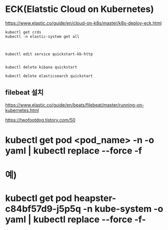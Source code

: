 # ECK(Elatstic Cloud on Kubernetes)

https://www.elastic.co/guide/en/cloud-on-k8s/master/k8s-deploy-eck.html


```
kubectl get crds
kubectl -n elastic-system get all



kubectl edit service quickstart-kb-http


kubectl delete kibana quickstart

kubectl delete elasticsearch quickstart
```


## filebeat 설치

https://www.elastic.co/guide/en/beats/filebeat/master/running-on-kubernetes.html



https://twofootdog.tistory.com/50



# kubectl get pod <pod_name> -n <namespace> -o yaml | kubectl replace --force -f

# 예)
# kubectl get pod heapster-c84bf57d9-j5p5q -n kube-system -o yaml | kubectl replace --force -f- 